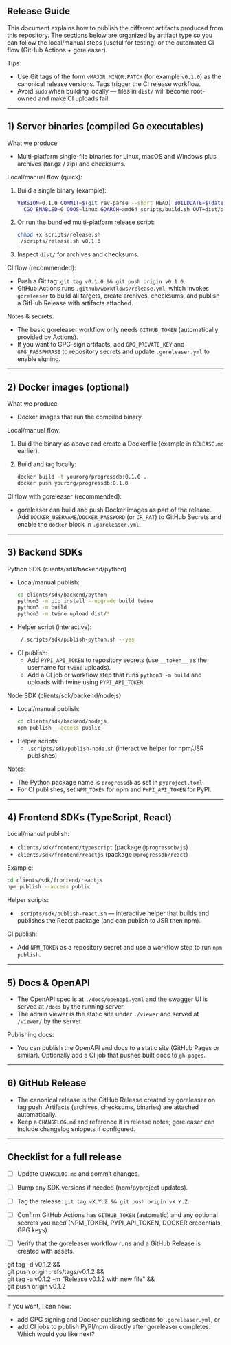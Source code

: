 ## Release Guide

This document explains how to publish the different artifacts produced from this repository. The sections below are organized by artifact type so you can follow the local/manual steps (useful for testing) or the automated CI flow (GitHub Actions + goreleaser).

Tips:
- Use Git tags of the form `vMAJOR.MINOR.PATCH` (for example `v0.1.0`) as the canonical release versions. Tags trigger the CI release workflow.
- Avoid `sudo` when building locally — files in `dist/` will become root-owned and make CI uploads fail.

---

## 1) Server binaries (compiled Go executables)

What we produce
- Multi-platform single-file binaries for Linux, macOS and Windows plus archives (tar.gz / zip) and checksums.

Local/manual flow (quick):
1. Build a single binary (example):

   ```sh
   VERSION=0.1.0 COMMIT=$(git rev-parse --short HEAD) BUILDDATE=$(date -u +%Y-%m-%dT%H:%M:%SZ) \
     CGO_ENABLED=0 GOOS=linux GOARCH=amd64 scripts/build.sh OUT=dist/progressdb-linux-amd64
   ```

2. Or run the bundled multi-platform release script:

   ```sh
   chmod +x scripts/release.sh
   ./scripts/release.sh v0.1.0
   ```

3. Inspect `dist/` for archives and checksums.

CI flow (recommended):
- Push a Git tag: `git tag v0.1.0 && git push origin v0.1.0`.
- GitHub Actions runs `.github/workflows/release.yml`, which invokes `goreleaser` to build all targets, create archives, checksums, and publish a GitHub Release with artifacts attached.

Notes & secrets:
- The basic goreleaser workflow only needs `GITHUB_TOKEN` (automatically provided by Actions).
- If you want to GPG-sign artifacts, add `GPG_PRIVATE_KEY` and `GPG_PASSPHRASE` to repository secrets and update `.goreleaser.yml` to enable signing.

---

## 2) Docker images (optional)

What we produce
- Docker images that run the compiled binary.

Local/manual flow:
1. Build the binary as above and create a Dockerfile (example in `RELEASE.md` earlier).
2. Build and tag locally:

   ```sh
   docker build -t yourorg/progressdb:0.1.0 .
   docker push yourorg/progressdb:0.1.0
   ```

CI flow with goreleaser (recommended):
- goreleaser can build and push Docker images as part of the release. Add `DOCKER_USERNAME`/`DOCKER_PASSWORD` (or `CR_PAT`) to GitHub Secrets and enable the `docker` block in `.goreleaser.yml`.

---

## 3) Backend SDKs

Python SDK (clients/sdk/backend/python)
- Local/manual publish:
  ```sh
  cd clients/sdk/backend/python
  python3 -m pip install --upgrade build twine
  python3 -m build
  python3 -m twine upload dist/*
  ```
- Helper script (interactive):
  ```sh
  ./.scripts/sdk/publish-python.sh --yes
  ```
- CI publish:
  - Add `PYPI_API_TOKEN` to repository secrets (use `__token__` as the username for `twine` uploads).
  - Add a CI job or workflow step that runs `python3 -m build` and uploads with twine using `PYPI_API_TOKEN`.

Node SDK (clients/sdk/backend/nodejs)
- Local/manual publish:
  ```sh
  cd clients/sdk/backend/nodejs
  npm publish --access public
  ```
- Helper scripts:
  - `.scripts/sdk/publish-node.sh` (interactive helper for npm/JSR publishes)

Notes:
- The Python package name is `progressdb` as set in `pyproject.toml`.
- For CI publishes, set `NPM_TOKEN` for npm and `PYPI_API_TOKEN` for PyPI.

---

## 4) Frontend SDKs (TypeScript, React)

Local/manual publish:
- `clients/sdk/frontend/typescript` (package `@progressdb/js`)
- `clients/sdk/frontend/reactjs` (package `@progressdb/react`)

Example:
```sh
cd clients/sdk/frontend/reactjs
npm publish --access public
```

Helper scripts:
- `.scripts/sdk/publish-react.sh` — interactive helper that builds and publishes the React package (and can publish to JSR then npm).

CI publish:
- Add `NPM_TOKEN` as a repository secret and use a workflow step to run `npm publish`.

---

## 5) Docs & OpenAPI

- The OpenAPI spec is at `./docs/openapi.yaml` and the swagger UI is served at `/docs` by the running server.
- The admin viewer is the static site under `./viewer` and served at `/viewer/` by the server.

Publishing docs:
- You can publish the OpenAPI and docs to a static site (GitHub Pages or similar). Optionally add a CI job that pushes built docs to `gh-pages`.

---

## 6) GitHub Release

- The canonical release is the GitHub Release created by goreleaser on tag push. Artifacts (archives, checksums, binaries) are attached automatically.
- Keep a `CHANGELOG.md` and reference it in release notes; goreleaser can include changelog snippets if configured.

---

## Checklist for a full release

- [ ] Update `CHANGELOG.md` and commit changes.
- [ ] Bump any SDK versions if needed (npm/pyproject updates).
- [ ] Tag the release: `git tag vX.Y.Z && git push origin vX.Y.Z`.
- [ ] Confirm GitHub Actions has `GITHUB_TOKEN` (automatic) and any optional secrets you need (NPM_TOKEN, PYPI_API_TOKEN, DOCKER credentials, GPG keys).
- [ ] Verify that the goreleaser workflow runs and a GitHub Release is created with assets.


git tag -d v0.1.2 && \
git push origin :refs/tags/v0.1.2 && \
git tag -a v0.1.2 -m "Release v0.1.2 with new file" && \
git push origin v0.1.2

---

If you want, I can now:
- add GPG signing and Docker publishing sections to `.goreleaser.yml`, or
- add CI jobs to publish PyPI/npm directly after goreleaser completes. 
Which would you like next?
